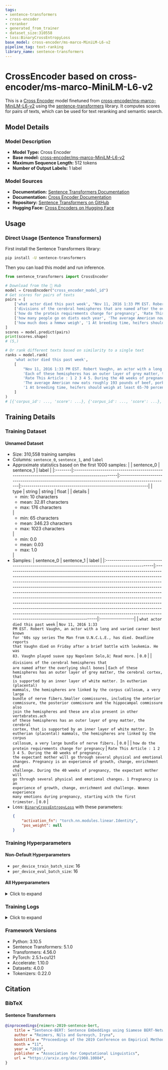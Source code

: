 ```yaml
---
tags:
- sentence-transformers
- cross-encoder
- reranker
- generated_from_trainer
- dataset_size:310558
- loss:BinaryCrossEntropyLoss
base_model: cross-encoder/ms-marco-MiniLM-L6-v2
pipeline_tag: text-ranking
library_name: sentence-transformers
---
```


# CrossEncoder based on cross-encoder/ms-marco-MiniLM-L6-v2

This is a [Cross Encoder](https://www.sbert.net/docs/cross_encoder/usage/usage.html) model finetuned from [cross-encoder/ms-marco-MiniLM-L6-v2](https://huggingface.co/cross-encoder/ms-marco-MiniLM-L6-v2) using the [sentence-transformers](https://www.SBERT.net) library. It computes scores for pairs of texts, which can be used for text reranking and semantic search.

## Model Details

### Model Description
- **Model Type:** Cross Encoder
- **Base model:** [cross-encoder/ms-marco-MiniLM-L6-v2](https://huggingface.co/cross-encoder/ms-marco-MiniLM-L6-v2) <!-- at revision c5ee24cb16019beea0893ab7796b1df96625c6b8 -->
- **Maximum Sequence Length:** 512 tokens
- **Number of Output Labels:** 1 label
<!-- - **Training Dataset:** Unknown -->
<!-- - **Language:** Unknown -->
<!-- - **License:** Unknown -->

### Model Sources

- **Documentation:** [Sentence Transformers Documentation](https://sbert.net)
- **Documentation:** [Cross Encoder Documentation](https://www.sbert.net/docs/cross_encoder/usage/usage.html)
- **Repository:** [Sentence Transformers on GitHub](https://github.com/UKPLab/sentence-transformers)
- **Hugging Face:** [Cross Encoders on Hugging Face](https://huggingface.co/models?library=sentence-transformers&other=cross-encoder)

## Usage

### Direct Usage (Sentence Transformers)

First install the Sentence Transformers library:

```bash
pip install -U sentence-transformers
```

Then you can load this model and run inference.
```python
from sentence_transformers import CrossEncoder

# Download from the 🤗 Hub
model = CrossEncoder("cross_encoder_model_id")
# Get scores for pairs of texts
pairs = [
    ['what actor died this past week', "Nov 11, 2016 1:33 PM EST. Robert Vaughn, an actor with a long and varied career best known for '60s spy series The Man from U.N.C.L.E., has died. Deadline reports that Vaughn died on Friday after a brief battle with leukemia. He was 83. Vaughn played suave spy Napoleon Solo,â\x80¦ Read more."],
    ['divisions of the cerebral hemispheres that are named after the overlying skull bones', 'Each of these hemispheres has an outer layer of grey matter, the cerebral cortex, that is supported by an inner layer of white matter. In eutherian (placental) mammals, the hemispheres are linked by the corpus callosum, a very large bundle of nerve fibers.Smaller commissures, including the anterior commissure, the posterior commissure and the hippocampal commissure also join the hemispheres and these are also present in other vertebrates.ach of these hemispheres has an outer layer of grey matter, the cerebral cortex, that is supported by an inner layer of white matter. In eutherian (placental) mammals, the hemispheres are linked by the corpus callosum, a very large bundle of nerve fibers.'],
    ['how do the protein requirements change for pregnancy', 'Rate This Article : 1 2 3 4 5. During the 40 weeks of pregnancy, the expectant mother will go through several physical and emotional changes. Pregnancy is an experience of growth, change, enrichment and challenge. During the 40 weeks of pregnancy, the expectant mother will go through several physical and emotional changes. 1  Pregnancy is an experience of growth, change, enrichment and challenge.  Women experience many emotions during pregnancy, starting with the first trimester.'],
    ['how many people go on diets each year', 'The average American now eats roughly 193 pounds of beef, pork and/or chicken a year (or more than 3.7 pounds a week), up from roughly 184 pounds in 2012. Among the reasons: A stronger dollar and large increases in the supply of chicken and pork, says William Sawyer, the director of food and agricultural research at Rabobank.'],
    ['how much does a hmmwv weigh', '1 At breeding time, heifers should weigh at least 65-70 percent of their mature body weight. 2  At calving time, they need to weigh at least 85 percent of their mature body weight. From weaning to calving, a heifer should be gaining at a rate of 1.5 to 1.75 lbs/day. 2  At breeding time, heifers should weigh at least 65-70 percent of their mature body weight.'],
]
scores = model.predict(pairs)
print(scores.shape)
# (5,)

# Or rank different texts based on similarity to a single text
ranks = model.rank(
    'what actor died this past week',
    [
        "Nov 11, 2016 1:33 PM EST. Robert Vaughn, an actor with a long and varied career best known for '60s spy series The Man from U.N.C.L.E., has died. Deadline reports that Vaughn died on Friday after a brief battle with leukemia. He was 83. Vaughn played suave spy Napoleon Solo,â\x80¦ Read more.",
        'Each of these hemispheres has an outer layer of grey matter, the cerebral cortex, that is supported by an inner layer of white matter. In eutherian (placental) mammals, the hemispheres are linked by the corpus callosum, a very large bundle of nerve fibers.Smaller commissures, including the anterior commissure, the posterior commissure and the hippocampal commissure also join the hemispheres and these are also present in other vertebrates.ach of these hemispheres has an outer layer of grey matter, the cerebral cortex, that is supported by an inner layer of white matter. In eutherian (placental) mammals, the hemispheres are linked by the corpus callosum, a very large bundle of nerve fibers.',
        'Rate This Article : 1 2 3 4 5. During the 40 weeks of pregnancy, the expectant mother will go through several physical and emotional changes. Pregnancy is an experience of growth, change, enrichment and challenge. During the 40 weeks of pregnancy, the expectant mother will go through several physical and emotional changes. 1  Pregnancy is an experience of growth, change, enrichment and challenge.  Women experience many emotions during pregnancy, starting with the first trimester.',
        'The average American now eats roughly 193 pounds of beef, pork and/or chicken a year (or more than 3.7 pounds a week), up from roughly 184 pounds in 2012. Among the reasons: A stronger dollar and large increases in the supply of chicken and pork, says William Sawyer, the director of food and agricultural research at Rabobank.',
        '1 At breeding time, heifers should weigh at least 65-70 percent of their mature body weight. 2  At calving time, they need to weigh at least 85 percent of their mature body weight. From weaning to calving, a heifer should be gaining at a rate of 1.5 to 1.75 lbs/day. 2  At breeding time, heifers should weigh at least 65-70 percent of their mature body weight.',
    ]
)
# [{'corpus_id': ..., 'score': ...}, {'corpus_id': ..., 'score': ...}, ...]
```

<!--
### Direct Usage (Transformers)

<details><summary>Click to see the direct usage in Transformers</summary>

</details>
-->

<!--
### Downstream Usage (Sentence Transformers)

You can finetune this model on your own dataset.

<details><summary>Click to expand</summary>

</details>
-->

<!--
### Out-of-Scope Use

*List how the model may foreseeably be misused and address what users ought not to do with the model.*
-->

<!--
## Bias, Risks and Limitations

*What are the known or foreseeable issues stemming from this model? You could also flag here known failure cases or weaknesses of the model.*
-->

<!--
### Recommendations

*What are recommendations with respect to the foreseeable issues? For example, filtering explicit content.*
-->

## Training Details

### Training Dataset

#### Unnamed Dataset

* Size: 310,558 training samples
* Columns: <code>sentence_0</code>, <code>sentence_1</code>, and <code>label</code>
* Approximate statistics based on the first 1000 samples:
  |         | sentence_0                                                                                      | sentence_1                                                                                        | label                                                          |
  |:--------|:------------------------------------------------------------------------------------------------|:--------------------------------------------------------------------------------------------------|:---------------------------------------------------------------|
  | type    | string                                                                                          | string                                                                                            | float                                                          |
  | details | <ul><li>min: 10 characters</li><li>mean: 32.81 characters</li><li>max: 176 characters</li></ul> | <ul><li>min: 65 characters</li><li>mean: 346.23 characters</li><li>max: 1023 characters</li></ul> | <ul><li>min: 0.0</li><li>mean: 0.03</li><li>max: 1.0</li></ul> |
* Samples:
  | sentence_0                                                                                        | sentence_1                                                                                                                                                                                                                                                                                                                                                                                                                                                                                                                                                                                                                                                                                                                             | label            |
  |:--------------------------------------------------------------------------------------------------|:---------------------------------------------------------------------------------------------------------------------------------------------------------------------------------------------------------------------------------------------------------------------------------------------------------------------------------------------------------------------------------------------------------------------------------------------------------------------------------------------------------------------------------------------------------------------------------------------------------------------------------------------------------------------------------------------------------------------------------------|:-----------------|
  | <code>what actor died this past week</code>                                                       | <code>Nov 11, 2016 1:33 PM EST. Robert Vaughn, an actor with a long and varied career best known for '60s spy series The Man from U.N.C.L.E., has died. Deadline reports that Vaughn died on Friday after a brief battle with leukemia. He was 83. Vaughn played suave spy Napoleon Solo,â¦ Read more.</code>                                                                                                                                                                                                                                                                                                                                                                                                                         | <code>0.0</code> |
  | <code>divisions of the cerebral hemispheres that are named after the overlying skull bones</code> | <code>Each of these hemispheres has an outer layer of grey matter, the cerebral cortex, that is supported by an inner layer of white matter. In eutherian (placental) mammals, the hemispheres are linked by the corpus callosum, a very large bundle of nerve fibers.Smaller commissures, including the anterior commissure, the posterior commissure and the hippocampal commissure also join the hemispheres and these are also present in other vertebrates.ach of these hemispheres has an outer layer of grey matter, the cerebral cortex, that is supported by an inner layer of white matter. In eutherian (placental) mammals, the hemispheres are linked by the corpus callosum, a very large bundle of nerve fibers.</code> | <code>0.0</code> |
  | <code>how do the protein requirements change for pregnancy</code>                                 | <code>Rate This Article : 1 2 3 4 5. During the 40 weeks of pregnancy, the expectant mother will go through several physical and emotional changes. Pregnancy is an experience of growth, change, enrichment and challenge. During the 40 weeks of pregnancy, the expectant mother will go through several physical and emotional changes. 1  Pregnancy is an experience of growth, change, enrichment and challenge.  Women experience many emotions during pregnancy, starting with the first trimester.</code>                                                                                                                                                                                                                      | <code>0.0</code> |
* Loss: [<code>BinaryCrossEntropyLoss</code>](https://sbert.net/docs/package_reference/cross_encoder/losses.html#binarycrossentropyloss) with these parameters:
  ```json
  {
      "activation_fn": "torch.nn.modules.linear.Identity",
      "pos_weight": null
  }
  ```

### Training Hyperparameters
#### Non-Default Hyperparameters

- `per_device_train_batch_size`: 16
- `per_device_eval_batch_size`: 16

#### All Hyperparameters
<details><summary>Click to expand</summary>

- `overwrite_output_dir`: False
- `do_predict`: False
- `eval_strategy`: no
- `prediction_loss_only`: True
- `per_device_train_batch_size`: 16
- `per_device_eval_batch_size`: 16
- `per_gpu_train_batch_size`: None
- `per_gpu_eval_batch_size`: None
- `gradient_accumulation_steps`: 1
- `eval_accumulation_steps`: None
- `torch_empty_cache_steps`: None
- `learning_rate`: 5e-05
- `weight_decay`: 0.0
- `adam_beta1`: 0.9
- `adam_beta2`: 0.999
- `adam_epsilon`: 1e-08
- `max_grad_norm`: 1
- `num_train_epochs`: 3
- `max_steps`: -1
- `lr_scheduler_type`: linear
- `lr_scheduler_kwargs`: {}
- `warmup_ratio`: 0.0
- `warmup_steps`: 0
- `log_level`: passive
- `log_level_replica`: warning
- `log_on_each_node`: True
- `logging_nan_inf_filter`: True
- `save_safetensors`: True
- `save_on_each_node`: False
- `save_only_model`: False
- `restore_callback_states_from_checkpoint`: False
- `no_cuda`: False
- `use_cpu`: False
- `use_mps_device`: False
- `seed`: 42
- `data_seed`: None
- `jit_mode_eval`: False
- `use_ipex`: False
- `bf16`: False
- `fp16`: False
- `fp16_opt_level`: O1
- `half_precision_backend`: auto
- `bf16_full_eval`: False
- `fp16_full_eval`: False
- `tf32`: None
- `local_rank`: 0
- `ddp_backend`: None
- `tpu_num_cores`: None
- `tpu_metrics_debug`: False
- `debug`: []
- `dataloader_drop_last`: False
- `dataloader_num_workers`: 0
- `dataloader_prefetch_factor`: None
- `past_index`: -1
- `disable_tqdm`: False
- `remove_unused_columns`: True
- `label_names`: None
- `load_best_model_at_end`: False
- `ignore_data_skip`: False
- `fsdp`: []
- `fsdp_min_num_params`: 0
- `fsdp_config`: {'min_num_params': 0, 'xla': False, 'xla_fsdp_v2': False, 'xla_fsdp_grad_ckpt': False}
- `fsdp_transformer_layer_cls_to_wrap`: None
- `accelerator_config`: {'split_batches': False, 'dispatch_batches': None, 'even_batches': True, 'use_seedable_sampler': True, 'non_blocking': False, 'gradient_accumulation_kwargs': None}
- `parallelism_config`: None
- `deepspeed`: None
- `label_smoothing_factor`: 0.0
- `optim`: adamw_torch
- `optim_args`: None
- `adafactor`: False
- `group_by_length`: False
- `length_column_name`: length
- `ddp_find_unused_parameters`: None
- `ddp_bucket_cap_mb`: None
- `ddp_broadcast_buffers`: False
- `dataloader_pin_memory`: True
- `dataloader_persistent_workers`: False
- `skip_memory_metrics`: True
- `use_legacy_prediction_loop`: False
- `push_to_hub`: False
- `resume_from_checkpoint`: None
- `hub_model_id`: None
- `hub_strategy`: every_save
- `hub_private_repo`: None
- `hub_always_push`: False
- `hub_revision`: None
- `gradient_checkpointing`: False
- `gradient_checkpointing_kwargs`: None
- `include_inputs_for_metrics`: False
- `include_for_metrics`: []
- `eval_do_concat_batches`: True
- `fp16_backend`: auto
- `push_to_hub_model_id`: None
- `push_to_hub_organization`: None
- `mp_parameters`: 
- `auto_find_batch_size`: False
- `full_determinism`: False
- `torchdynamo`: None
- `ray_scope`: last
- `ddp_timeout`: 1800
- `torch_compile`: False
- `torch_compile_backend`: None
- `torch_compile_mode`: None
- `include_tokens_per_second`: False
- `include_num_input_tokens_seen`: False
- `neftune_noise_alpha`: None
- `optim_target_modules`: None
- `batch_eval_metrics`: False
- `eval_on_start`: False
- `use_liger_kernel`: False
- `liger_kernel_config`: None
- `eval_use_gather_object`: False
- `average_tokens_across_devices`: False
- `prompts`: None
- `batch_sampler`: batch_sampler
- `multi_dataset_batch_sampler`: proportional
- `router_mapping`: {}
- `learning_rate_mapping`: {}

</details>

### Training Logs
<details><summary>Click to expand</summary>

| Epoch  | Step  | Training Loss |
|:------:|:-----:|:-------------:|
| 0.0258 | 500   | 0.1718        |
| 0.0515 | 1000  | 0.0899        |
| 0.0773 | 1500  | 0.0817        |
| 0.1030 | 2000  | 0.0817        |
| 0.1288 | 2500  | 0.0769        |
| 0.1546 | 3000  | 0.0772        |
| 0.1803 | 3500  | 0.0681        |
| 0.2061 | 4000  | 0.0708        |
| 0.2318 | 4500  | 0.0777        |
| 0.2576 | 5000  | 0.0735        |
| 0.2834 | 5500  | 0.0726        |
| 0.3091 | 6000  | 0.0816        |
| 0.3349 | 6500  | 0.0704        |
| 0.3606 | 7000  | 0.0733        |
| 0.3864 | 7500  | 0.077         |
| 0.4122 | 8000  | 0.0671        |
| 0.4379 | 8500  | 0.0811        |
| 0.4637 | 9000  | 0.069         |
| 0.4894 | 9500  | 0.0724        |
| 0.5152 | 10000 | 0.0724        |
| 0.5410 | 10500 | 0.0665        |
| 0.5667 | 11000 | 0.0706        |
| 0.5925 | 11500 | 0.0698        |
| 0.6182 | 12000 | 0.0665        |
| 0.6440 | 12500 | 0.0771        |
| 0.6698 | 13000 | 0.0789        |
| 0.6955 | 13500 | 0.0705        |
| 0.7213 | 14000 | 0.0712        |
| 0.7470 | 14500 | 0.0684        |
| 0.7728 | 15000 | 0.0784        |
| 0.7986 | 15500 | 0.0689        |
| 0.8243 | 16000 | 0.0683        |
| 0.8501 | 16500 | 0.0684        |
| 0.8758 | 17000 | 0.0632        |
| 0.9016 | 17500 | 0.0665        |
| 0.9274 | 18000 | 0.067         |
| 0.9531 | 18500 | 0.0679        |
| 0.9789 | 19000 | 0.0694        |
| 1.0046 | 19500 | 0.066         |
| 1.0304 | 20000 | 0.0623        |
| 1.0562 | 20500 | 0.0548        |
| 1.0819 | 21000 | 0.0561        |
| 1.1077 | 21500 | 0.0549        |
| 1.1334 | 22000 | 0.0601        |
| 1.1592 | 22500 | 0.0547        |
| 1.1850 | 23000 | 0.0615        |
| 1.2107 | 23500 | 0.0533        |
| 1.2365 | 24000 | 0.0602        |
| 1.2622 | 24500 | 0.0631        |
| 1.2880 | 25000 | 0.0598        |
| 1.3138 | 25500 | 0.0588        |
| 1.3395 | 26000 | 0.0628        |
| 1.3653 | 26500 | 0.0571        |
| 1.3910 | 27000 | 0.0624        |
| 1.4168 | 27500 | 0.0636        |
| 1.4426 | 28000 | 0.0587        |
| 1.4683 | 28500 | 0.0494        |
| 1.4941 | 29000 | 0.0578        |
| 1.5198 | 29500 | 0.054         |
| 1.5456 | 30000 | 0.0621        |
| 1.5714 | 30500 | 0.0656        |
| 1.5971 | 31000 | 0.0574        |
| 1.6229 | 31500 | 0.0567        |
| 1.6486 | 32000 | 0.0544        |
| 1.6744 | 32500 | 0.0593        |
| 1.7002 | 33000 | 0.0624        |
| 1.7259 | 33500 | 0.0593        |
| 1.7517 | 34000 | 0.0542        |
| 1.7774 | 34500 | 0.0546        |
| 1.8032 | 35000 | 0.0637        |
| 1.8290 | 35500 | 0.0581        |
| 1.8547 | 36000 | 0.0605        |
| 1.8805 | 36500 | 0.0606        |
| 1.9062 | 37000 | 0.0583        |
| 1.9320 | 37500 | 0.0602        |
| 1.9578 | 38000 | 0.064         |
| 1.9835 | 38500 | 0.0588        |
| 2.0093 | 39000 | 0.0536        |
| 2.0350 | 39500 | 0.0444        |
| 2.0608 | 40000 | 0.043         |
| 2.0866 | 40500 | 0.0445        |
| 2.1123 | 41000 | 0.0518        |
| 2.1381 | 41500 | 0.0484        |
| 2.1638 | 42000 | 0.038         |
| 2.1896 | 42500 | 0.0432        |
| 2.2154 | 43000 | 0.0461        |
| 2.2411 | 43500 | 0.0524        |
| 2.2669 | 44000 | 0.0444        |
| 2.2926 | 44500 | 0.0432        |
| 2.3184 | 45000 | 0.053         |
| 2.3442 | 45500 | 0.0461        |
| 2.3699 | 46000 | 0.046         |
| 2.3957 | 46500 | 0.0546        |
| 2.4214 | 47000 | 0.0475        |
| 2.4472 | 47500 | 0.0475        |
| 2.4730 | 48000 | 0.0448        |
| 2.4987 | 48500 | 0.0581        |
| 2.5245 | 49000 | 0.0492        |
| 2.5502 | 49500 | 0.0433        |
| 2.5760 | 50000 | 0.0456        |
| 2.6018 | 50500 | 0.0536        |
| 2.6275 | 51000 | 0.0431        |
| 2.6533 | 51500 | 0.0522        |
| 2.6790 | 52000 | 0.0545        |
| 2.7048 | 52500 | 0.0517        |
| 2.7306 | 53000 | 0.0487        |
| 2.7563 | 53500 | 0.0518        |
| 2.7821 | 54000 | 0.0449        |
| 2.8078 | 54500 | 0.0455        |
| 2.8336 | 55000 | 0.0517        |
| 2.8594 | 55500 | 0.0421        |
| 2.8851 | 56000 | 0.0484        |
| 2.9109 | 56500 | 0.0388        |
| 2.9366 | 57000 | 0.0462        |
| 2.9624 | 57500 | 0.0406        |
| 2.9882 | 58000 | 0.0522        |

</details>

### Framework Versions
- Python: 3.10.5
- Sentence Transformers: 5.1.0
- Transformers: 4.56.0
- PyTorch: 2.5.1+cu121
- Accelerate: 1.10.0
- Datasets: 4.0.0
- Tokenizers: 0.22.0

## Citation

### BibTeX

#### Sentence Transformers
```bibtex
@inproceedings{reimers-2019-sentence-bert,
    title = "Sentence-BERT: Sentence Embeddings using Siamese BERT-Networks",
    author = "Reimers, Nils and Gurevych, Iryna",
    booktitle = "Proceedings of the 2019 Conference on Empirical Methods in Natural Language Processing",
    month = "11",
    year = "2019",
    publisher = "Association for Computational Linguistics",
    url = "https://arxiv.org/abs/1908.10084",
}
```

<!--
## Glossary

*Clearly define terms in order to be accessible across audiences.*
-->

<!--
## Model Card Authors

*Lists the people who create the model card, providing recognition and accountability for the detailed work that goes into its construction.*
-->

<!--
## Model Card Contact

*Provides a way for people who have updates to the Model Card, suggestions, or questions, to contact the Model Card authors.*
-->